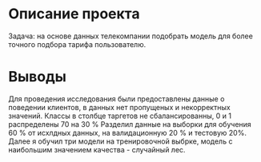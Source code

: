 # Описание проекта

Задача: на основе данных телекомпании подобрать модель для более точного подбора тарифа пользователю.

# Выводы

Для проведения исследования были предоставлены данные о поведении клиентов, в данных нет пропущеных и некорректных значений. Классы в столбце таргетов не сбалансированны, 0 и 1 распределены 70 на 30 % Разделил данные на выборки для обучения 60 % от исхлдных данных, на валидационную 20 % и тестовую 20%. Далее я обучил три модели на тренировочной выбрке, модель с наибольшим значением качества - случайный лес.